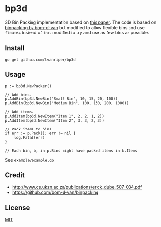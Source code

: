 bp3d
====

3D Bin Packing implementation based on [this paper](http://www.cs.ukzn.ac.za/publications/erick_dube_507-034.pdf). The code is based on [binpacking by bom-d-van](https://github.com/bom-d-van/binpacking) but
modified to allow flexible bins and use `float64` instead of `int`.
modified to try and use as few bins as possible.

## Install

```
go get github.com/tvanriper/bp3d
```

## Usage

```
p := bp3d.NewPacker()

// Add bins.
p.AddBin(bp3d.NewBin("Small Bin", 10, 15, 20, 100))
p.AddBin(bp3d.NewBin("Medium Bin", 100, 150, 200, 1000))

// Add items.
p.AddItem(bp3d.NewItem("Item 1", 2, 2, 1, 2))
p.AddItem(bp3d.NewItem("Item 2", 3, 3, 2, 3))

// Pack items to bins.
if err := p.Pack(); err != nil {
	log.Fatal(err)
}

// Each bin, b, in p.Bins might have packed items in b.Items
```

See [`example/example.go`](./example/example.go)

## Credit

* http://www.cs.ukzn.ac.za/publications/erick_dube_507-034.pdf
* https://github.com/bom-d-van/binpacking

## License

[MIT](./LICENSE)
